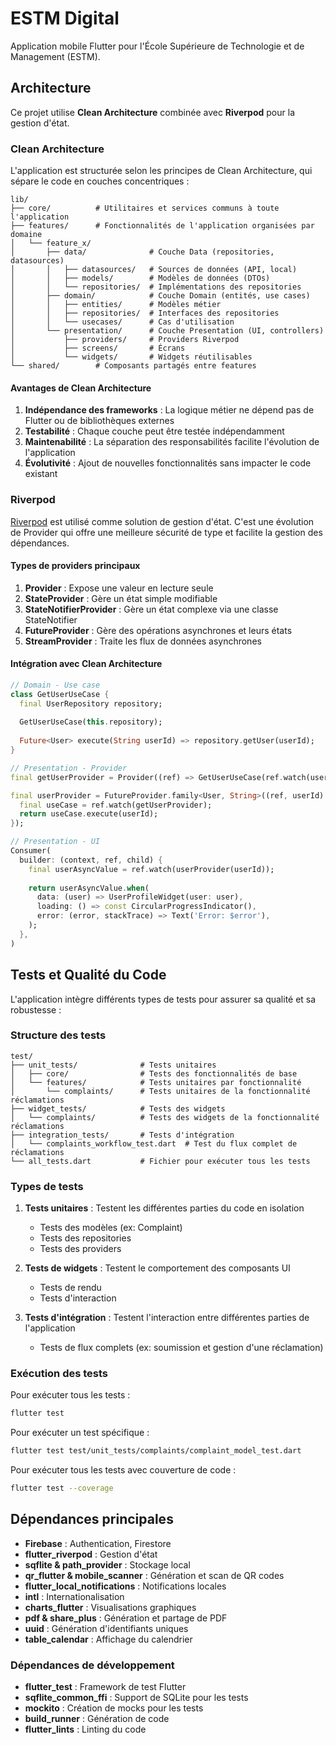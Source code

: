 # ESTM Digital

Application mobile Flutter pour l'École Supérieure de Technologie et de Management (ESTM).

## Architecture

Ce projet utilise **Clean Architecture** combinée avec **Riverpod** pour la gestion d'état.

### Clean Architecture

L'application est structurée selon les principes de Clean Architecture, qui sépare le code en couches concentriques :

```
lib/
├── core/          # Utilitaires et services communs à toute l'application
├── features/      # Fonctionnalités de l'application organisées par domaine
│   └── feature_x/
│       ├── data/              # Couche Data (repositories, datasources)
│       │   ├── datasources/   # Sources de données (API, local)
│       │   ├── models/        # Modèles de données (DTOs)
│       │   └── repositories/  # Implémentations des repositories
│       ├── domain/            # Couche Domain (entités, use cases)
│       │   ├── entities/      # Modèles métier
│       │   ├── repositories/  # Interfaces des repositories
│       │   └── usecases/      # Cas d'utilisation
│       └── presentation/      # Couche Presentation (UI, controllers)
│           ├── providers/     # Providers Riverpod
│           ├── screens/       # Écrans
│           └── widgets/       # Widgets réutilisables
└── shared/        # Composants partagés entre features
```

#### Avantages de Clean Architecture

1. **Indépendance des frameworks** : La logique métier ne dépend pas de Flutter ou de bibliothèques externes
2. **Testabilité** : Chaque couche peut être testée indépendamment
3. **Maintenabilité** : La séparation des responsabilités facilite l'évolution de l'application
4. **Évolutivité** : Ajout de nouvelles fonctionnalités sans impacter le code existant

### Riverpod

[Riverpod](https://riverpod.dev/) est utilisé comme solution de gestion d'état. C'est une évolution de Provider qui offre une meilleure sécurité de type et facilite la gestion des dépendances.

#### Types de providers principaux

1. **Provider** : Expose une valeur en lecture seule
2. **StateProvider** : Gère un état simple modifiable
3. **StateNotifierProvider** : Gère un état complexe via une classe StateNotifier
4. **FutureProvider** : Gère des opérations asynchrones et leurs états
5. **StreamProvider** : Traite les flux de données asynchrones

#### Intégration avec Clean Architecture

```dart
// Domain - Use case
class GetUserUseCase {
  final UserRepository repository;
  
  GetUserUseCase(this.repository);
  
  Future<User> execute(String userId) => repository.getUser(userId);
}

// Presentation - Provider
final getUserProvider = Provider((ref) => GetUserUseCase(ref.watch(userRepositoryProvider)));

final userProvider = FutureProvider.family<User, String>((ref, userId) async {
  final useCase = ref.watch(getUserProvider);
  return useCase.execute(userId);
});

// Presentation - UI
Consumer(
  builder: (context, ref, child) {
    final userAsyncValue = ref.watch(userProvider(userId));
    
    return userAsyncValue.when(
      data: (user) => UserProfileWidget(user: user),
      loading: () => const CircularProgressIndicator(),
      error: (error, stackTrace) => Text('Error: $error'),
    );
  },
)
```

## Tests et Qualité du Code

L'application intègre différents types de tests pour assurer sa qualité et sa robustesse :

### Structure des tests

```
test/
├── unit_tests/              # Tests unitaires
│   ├── core/                # Tests des fonctionnalités de base
│   └── features/            # Tests unitaires par fonctionnalité
│       └── complaints/      # Tests unitaires de la fonctionnalité réclamations
├── widget_tests/            # Tests des widgets
│   └── complaints/          # Tests des widgets de la fonctionnalité réclamations
├── integration_tests/       # Tests d'intégration
│   └── complaints_workflow_test.dart  # Test du flux complet de réclamations
└── all_tests.dart           # Fichier pour exécuter tous les tests
```

### Types de tests

1. **Tests unitaires** : Testent les différentes parties du code en isolation
   - Tests des modèles (ex: Complaint)
   - Tests des repositories
   - Tests des providers

2. **Tests de widgets** : Testent le comportement des composants UI
   - Tests de rendu
   - Tests d'interaction

3. **Tests d'intégration** : Testent l'interaction entre différentes parties de l'application
   - Tests de flux complets (ex: soumission et gestion d'une réclamation)

### Exécution des tests

Pour exécuter tous les tests :

```bash
flutter test
```

Pour exécuter un test spécifique :

```bash
flutter test test/unit_tests/complaints/complaint_model_test.dart
```

Pour exécuter tous les tests avec couverture de code :

```bash
flutter test --coverage
```

## Dépendances principales

- **Firebase** : Authentication, Firestore
- **flutter_riverpod** : Gestion d'état
- **sqflite & path_provider** : Stockage local
- **qr_flutter & mobile_scanner** : Génération et scan de QR codes
- **flutter_local_notifications** : Notifications locales
- **intl** : Internationalisation
- **charts_flutter** : Visualisations graphiques
- **pdf & share_plus** : Génération et partage de PDF
- **uuid** : Génération d'identifiants uniques
- **table_calendar** : Affichage du calendrier

### Dépendances de développement

- **flutter_test** : Framework de test Flutter
- **sqflite_common_ffi** : Support de SQLite pour les tests
- **mockito** : Création de mocks pour les tests
- **build_runner** : Génération de code
- **flutter_lints** : Linting du code
